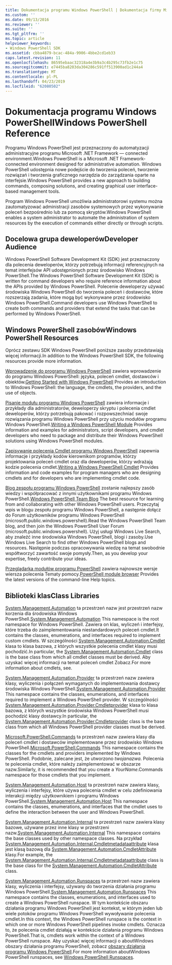 ```yaml
---
title: Dokumentacja programu Windows PowerShell | Dokumentacja firmy Microsoft
ms.custom: ''
ms.date: 09/13/2016
ms.reviewer: ''
ms.suite: ''
ms.tgt_pltfrm: ''
ms.topic: article
helpviewer_keywords:
- Windows PowerShell SDK
ms.assetid: cbba4879-bcac-484a-9906-4bbe2cd1eb33
caps.latest.revision: 11
ms.openlocfilehash: 86595ebaac32318a4e3b9a3c4b295c73fb2e1c75
ms.sourcegitcommit: e7445ba8203da304286c591ff513900ad1c244a4
ms.translationtype: MT
ms.contentlocale: pl-PL
ms.lasthandoff: 04/23/2019
ms.locfileid: "62080502"
---
```

# <a name="windows-powershell-reference"></a><span data-ttu-id="ae94c-102">Dokumentacja programu Windows PowerShell</span><span class="sxs-lookup"><span data-stu-id="ae94c-102">Windows PowerShell Reference</span></span>

<span data-ttu-id="ae94c-103">Programu Windows PowerShell jest przeznaczony do automatyzacji administracyjne programu Microsoft .NET Framework — connected environment.</span><span class="sxs-lookup"><span data-stu-id="ae94c-103">Windows PowerShell is a Microsoft .NET Framework-connected environment designed for administrative automation.</span></span> <span data-ttu-id="ae94c-104">Windows PowerShell udostępnia nowe podejście do tworzenia poleceń, tworzenie rozwiązań i tworzenia graficznego narzędzia do zarządzania oparte na interfejsie.</span><span class="sxs-lookup"><span data-stu-id="ae94c-104">Windows PowerShell provides a new approach to building commands, composing solutions, and creating graphical user interface-based management tools.</span></span>

<span data-ttu-id="ae94c-105">Program Windows PowerShell umożliwia administratorowi systemu można zautomatyzować administracji zasobów systemowych przez wykonywanie poleceń bezpośrednio lub za pomocą skryptów.</span><span class="sxs-lookup"><span data-stu-id="ae94c-105">Windows PowerShell enables a system administrator to automate the administration of system resources by the execution of commands either directly or through scripts.</span></span>

## <a name="developer-audience"></a><span data-ttu-id="ae94c-106">Docelowa grupa deweloperów</span><span class="sxs-lookup"><span data-stu-id="ae94c-106">Developer Audience</span></span>

<span data-ttu-id="ae94c-107">Windows PowerShell Software Development Kit (SDK) jest przeznaczony dla polecenia deweloperów, którzy potrzebują informacji referencyjnych na temat interfejsów API udostępnionych przez środowisko Windows PowerShell.</span><span class="sxs-lookup"><span data-stu-id="ae94c-107">The Windows PowerShell Software Development Kit (SDK) is written for command developers who require reference information about the APIs provided by Windows PowerShell.</span></span> <span data-ttu-id="ae94c-108">Polecenie deweloperzy używać środowiska Windows PowerShell do tworzenia poleceń i dostawców, które rozszerzają zadania, które mogą być wykonywane przez środowisko Windows PowerShell.</span><span class="sxs-lookup"><span data-stu-id="ae94c-108">Command developers use Windows PowerShell to create both commands and providers that extend the tasks that can be performed by Windows PowerShell.</span></span>

## <a name="windows-powershell-resources"></a><span data-ttu-id="ae94c-109">Windows PowerShell zasobów</span><span class="sxs-lookup"><span data-stu-id="ae94c-109">Windows PowerShell Resources</span></span>

<span data-ttu-id="ae94c-110">Oprócz zestawu SDK Windows PowerShell poniższe zasoby przedstawiają więcej informacji.</span><span class="sxs-lookup"><span data-stu-id="ae94c-110">In addition to the Windows PowerShell SDK, the following resources provide more information.</span></span>

<span data-ttu-id="ae94c-111">[Wprowadzenie do programu Windows PowerShell](/powershell/scripting/getting-started/getting-started-with-windows-powershell) zawiera wprowadzenie do programu Windows PowerShell: języka, poleceń cmdlet, dostawców i obiektów.</span><span class="sxs-lookup"><span data-stu-id="ae94c-111">[Getting Started with Windows PowerShell](/powershell/scripting/getting-started/getting-started-with-windows-powershell) Provides an introduction to Windows PowerShell: the language, the cmdlets, the providers, and the use of objects.</span></span>

<span data-ttu-id="ae94c-112">[Pisanie modułu programu Windows PowerShell](./module/writing-a-windows-powershell-module.md) zawiera informacje i przykłady dla administratorów, deweloperzy skryptu i polecenia cmdlet deweloperów, którzy potrzebują pakować i rozpowszechniać swoje rozwiązania programu Windows PowerShell przy użyciu modułów programu Windows PowerShell.</span><span class="sxs-lookup"><span data-stu-id="ae94c-112">[Writing a Windows PowerShell Module](./module/writing-a-windows-powershell-module.md) Provides information and examples for administrators, script developers, and cmdlet developers who need to package and distribute their Windows PowerShell solutions using Windows PowerShell modules.</span></span>

<span data-ttu-id="ae94c-113">[Zapisywanie polecenia Cmdlet programu Windows PowerShell](./cmdlet/writing-a-windows-powershell-cmdlet.md) zapewnia informacje i przykłady kodów kierownikom programów, którzy projektowania poleceń cmdlet oraz dla deweloperów, którzy wdrażają kodzie polecenia cmdlet.</span><span class="sxs-lookup"><span data-stu-id="ae94c-113">[Writing a Windows PowerShell Cmdlet](./cmdlet/writing-a-windows-powershell-cmdlet.md) Provides information and code examples for program managers who are designing cmdlets and for developers who are implementing cmdlet code.</span></span>

<span data-ttu-id="ae94c-114">[Blog zespołu programu Windows PowerShell](https://blogs.msdn.microsoft.com/PowerShell/) zostanie najlepszy zasób wiedzy i współpracować z innymi użytkownikami programu Windows PowerShell.</span><span class="sxs-lookup"><span data-stu-id="ae94c-114">[Windows PowerShell Team Blog](https://blogs.msdn.microsoft.com/PowerShell/) The best resource for learning from and collaborating with other Windows PowerShell users.</span></span> <span data-ttu-id="ae94c-115">Przeczytaj wpis w blogu zespołu programu Windows PowerShell, a następnie dołącz do Forum użytkowników programu Windows PowerShell (microsoft.public.windows.powershell).</span><span class="sxs-lookup"><span data-stu-id="ae94c-115">Read the Windows PowerShell Team blog, and then join the Windows PowerShell User Forum (microsoft.public.windows.powershell).</span></span> <span data-ttu-id="ae94c-116">Użyj usługi Windows Live Search, aby znaleźć inne środowiska Windows PowerShell, blogi i zasoby.</span><span class="sxs-lookup"><span data-stu-id="ae94c-116">Use Windows Live Search to find other Windows PowerShell blogs and resources.</span></span> <span data-ttu-id="ae94c-117">Następnie podczas opracowywania wiedzę na temat swobodnie współtworzyć zawartość swoje pomysły.</span><span class="sxs-lookup"><span data-stu-id="ae94c-117">Then, as you develop your expertise, freely contribute your ideas.</span></span>

<span data-ttu-id="ae94c-118">[Przeglądarka modułów programu PowerShell](/powershell/module/) zawiera najnowsze wersje wiersza polecenia Tematy pomocy.</span><span class="sxs-lookup"><span data-stu-id="ae94c-118">[PowerShell module browser](/powershell/module/) Provides the latest versions of the command-line Help topics.</span></span>

## <a name="class-libraries"></a><span data-ttu-id="ae94c-119">Biblioteki klas</span><span class="sxs-lookup"><span data-stu-id="ae94c-119">Class Libraries</span></span>

<span data-ttu-id="ae94c-120">[System.Management.Automation](/dotnet/api/System.Management.Automation) ta przestrzeń nazw jest przestrzeń nazw korzenia dla środowiska Windows PowerShell.</span><span class="sxs-lookup"><span data-stu-id="ae94c-120">[System.Management.Automation](/dotnet/api/System.Management.Automation) This namespace is the root namespace for Windows PowerShell.</span></span> <span data-ttu-id="ae94c-121">Zawiera on klas, wyliczeń i interfejsy, które trzeba do zaimplementowania niestandardowych poleceń cmdlet.</span><span class="sxs-lookup"><span data-stu-id="ae94c-121">It contains the classes, enumerations, and interfaces required to implement custom cmdlets.</span></span> <span data-ttu-id="ae94c-122">W szczególności [System.Management.Automation.Cmdlet](/dotnet/api/System.Management.Automation.Cmdlet) klasa to klasa bazowa, z których wszystkie polecenia cmdlet klasy musi pochodzić.</span><span class="sxs-lookup"><span data-stu-id="ae94c-122">In particular, the [System.Management.Automation.Cmdlet](/dotnet/api/System.Management.Automation.Cmdlet) class is the base class from which all cmdlet classes must be derived.</span></span> <span data-ttu-id="ae94c-123">Aby uzyskać więcej informacji na temat poleceń cmdlet Zobacz.</span><span class="sxs-lookup"><span data-stu-id="ae94c-123">For more information about cmdlets, see.</span></span>

<span data-ttu-id="ae94c-124">[System.Management.Automation.Provider](/dotnet/api/System.Management.Automation.Provider) ta przestrzeń nazw zawiera klasy, wyliczenia i połączeń wymaganych do implementowania dostawcy środowiska Windows PowerShell.</span><span class="sxs-lookup"><span data-stu-id="ae94c-124">[System.Management.Automation.Provider](/dotnet/api/System.Management.Automation.Provider) This namespace contains the classes, enumerations, and interfaces required to implement a Windows PowerShell provider.</span></span> <span data-ttu-id="ae94c-125">W szczególności [System.Management.Automation.Provider.Cmdletprovider](/dotnet/api/System.Management.Automation.Provider.CmdletProvider) klasa to klasa bazowa, z których wszystkie środowiska Windows PowerShell musi pochodzić klasy dostawcy.</span><span class="sxs-lookup"><span data-stu-id="ae94c-125">In particular, the [System.Management.Automation.Provider.Cmdletprovider](/dotnet/api/System.Management.Automation.Provider.CmdletProvider) class is the base class from which all Windows PowerShell provider classes must be derived.</span></span>

<span data-ttu-id="ae94c-126">[Microsoft.PowerShell.Commands](/dotnet/api/Microsoft.PowerShell.Commands) ta przestrzeń nazw zawiera klasy dla poleceń cmdlet i dostawców implementowane przez środowisko Windows PowerShell.</span><span class="sxs-lookup"><span data-stu-id="ae94c-126">[Microsoft.PowerShell.Commands](/dotnet/api/Microsoft.PowerShell.Commands) This namespace contains the classes for the cmdlets and providers implemented by Windows PowerShell.</span></span> <span data-ttu-id="ae94c-127">Podobnie, zalecane jest, że utworzono *twojanazwa*. Polecenia te polecenia cmdlet, które należy zaimplementować w obszarze nazw.</span><span class="sxs-lookup"><span data-stu-id="ae94c-127">Similarly, it is recommended that you create a *YourName*.Commands namespace for those cmdlets that you implement.</span></span>

<span data-ttu-id="ae94c-128">[System.Management.Automation.Host](/dotnet/api/System.Management.Automation.Host) ta przestrzeń nazw zawiera klasy, wyliczenia i interfejsy, które używa polecenia cmdlet w celu zdefiniowania interakcji między użytkownikiem i programu Windows PowerShell.</span><span class="sxs-lookup"><span data-stu-id="ae94c-128">[System.Management.Automation.Host](/dotnet/api/System.Management.Automation.Host) This namespace contains the classes, enumerations, and interfaces that the cmdlet uses to define the interaction between the user and Windows PowerShell.</span></span>

<span data-ttu-id="ae94c-129">[System.Management.Automation.Internal](/dotnet/api/System.Management.Automation.Internal) ta przestrzeń nazw zawiera klasy bazowe, używane przez inne klasy w przestrzeni nazw.</span><span class="sxs-lookup"><span data-stu-id="ae94c-129">[System.Management.Automation.Internal](/dotnet/api/System.Management.Automation.Internal) This namespace contains the base classes used by other namespace classes.</span></span> <span data-ttu-id="ae94c-130">Na przykład [System.Management.Automation.Internal.Cmdletmetadataattribute](/dotnet/api/System.Management.Automation.Internal.CmdletMetadataAttribute) klasa jest klasą bazową dla [System.Management.Automation.CmdletAttribute](/dotnet/api/System.Management.Automation.CmdletAttribute) klasy.</span><span class="sxs-lookup"><span data-stu-id="ae94c-130">For example, the [System.Management.Automation.Internal.Cmdletmetadataattribute](/dotnet/api/System.Management.Automation.Internal.CmdletMetadataAttribute) class is the base class for the [System.Management.Automation.CmdletAttribute](/dotnet/api/System.Management.Automation.CmdletAttribute) class.</span></span>

<span data-ttu-id="ae94c-131">[System.Management.Automation.Runspaces](/dotnet/api/System.Management.Automation.Runspaces) ta przestrzeń nazw zawiera klasy, wyliczenia i interfejsy, używany do tworzenia działania programu Windows PowerShell.</span><span class="sxs-lookup"><span data-stu-id="ae94c-131">[System.Management.Automation.Runspaces](/dotnet/api/System.Management.Automation.Runspaces) This namespace contains the classes, enumerations, and interfaces used to create a Windows PowerShell runspace.</span></span> <span data-ttu-id="ae94c-132">W tym kontekście obszaru działania programu Windows PowerShell jest kontekst, w którym jeden lub wiele potoków programu Windows PowerShell wywoływanie polecenia cmdlet.</span><span class="sxs-lookup"><span data-stu-id="ae94c-132">In this context, the Windows PowerShell runspace is the context in which one or more Windows PowerShell pipelines invoke cmdlets.</span></span> <span data-ttu-id="ae94c-133">Oznacza to, że polecenia cmdlet działają w kontekście działania programu Windows PowerShell.</span><span class="sxs-lookup"><span data-stu-id="ae94c-133">That is, cmdlets work within the context of a Windows PowerShell runspace.</span></span> <span data-ttu-id="ae94c-134">Aby uzyskać więcej informacji o aboutWindows obszary działania programu PowerShell, zobacz [obszary działania programu Windows PowerShell](http://msdn.microsoft.com/en-us/a1582cfe-f06d-4aff-adc6-71f49a860ce9).</span><span class="sxs-lookup"><span data-stu-id="ae94c-134">For more information aboutWindows PowerShell runspaces, see [Windows PowerShell Runspaces](http://msdn.microsoft.com/en-us/a1582cfe-f06d-4aff-adc6-71f49a860ce9).</span></span>
